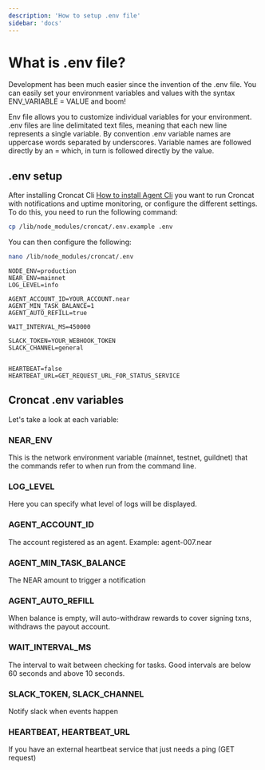 ```yaml
---
description: 'How to setup .env file'
sidebar: 'docs'
---
```


# What is .env file?

Development has been much easier since the invention of the .env file. You can easily set your environment variables and values with the syntax ENV_VARIABLE = VALUE and boom!

Env file allows you to customize individual variables for your environment. .env files are line delimitated text files, meaning that each new line represents a single variable. By convention .env variable names are uppercase words separated by underscores. Variable names are followed directly by an = which, in turn is followed directly by the value.

## .env setup

After installing Croncat Cli [How to install Agent Cli](https://docs.cron.cat/docs/agent-cli/) you want to run Croncat with notifications and uptime monitoring, or configure the different settings. To do this, you need to run the following command:

```bash
cp /lib/node_modules/croncat/.env.example .env
```

You can then configure the following:

```bash
nano /lib/node_modules/croncat/.env
```

```
NODE_ENV=production
NEAR_ENV=mainnet
LOG_LEVEL=info

AGENT_ACCOUNT_ID=YOUR_ACCOUNT.near
AGENT_MIN_TASK_BALANCE=1
AGENT_AUTO_REFILL=true

WAIT_INTERVAL_MS=450000

SLACK_TOKEN=YOUR_WEBHOOK_TOKEN
SLACK_CHANNEL=general


HEARTBEAT=false
HEARTBEAT_URL=GET_REQUEST_URL_FOR_STATUS_SERVICE
```
## Croncat .env variables

Let's take a look at each variable:

### NEAR_ENV

This is the network environment variable (mainnet, testnet, guildnet) that the commands refer to when run from the command line.

### LOG_LEVEL

Here you can specify what level of logs will be displayed.

### AGENT_ACCOUNT_ID

The account registered as an agent. Example: agent-007.near

### AGENT_MIN_TASK_BALANCE

The NEAR amount to trigger a notification

### AGENT_AUTO_REFILL

When balance is empty, will auto-withdraw rewards to cover signing txns, withdraws the payout account.

### WAIT_INTERVAL_MS

The interval to wait between checking for tasks. Good intervals are below 60 seconds and above 10 seconds.


### SLACK_TOKEN, SLACK_CHANNEL

Notify slack when events happen

### HEARTBEAT, HEARTBEAT_URL

 If you have an external heartbeat service that just needs a ping (GET request)

